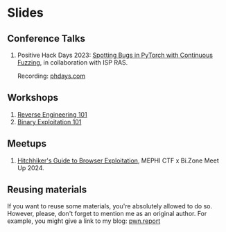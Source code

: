 # Slides

## Conference Talks

1. Positive Hack Days 2023: [Spotting Bugs in PyTorch with Continuous Fuzzing](02-phd23-securing-ai-pytorch-fuzzing), in collaboration with ISP RAS.

   Recording: [phdays.com](https://phdays.com/en/broadcast/?tag=fast-track&talk=330)

## Workshops

1. [Reverse Engineering 101](00-re101)
2. [Binary Exploitation 101](01-pwn101)

## Meetups

1. [Hitchhiker's Guide to Browser Exploitation](https://pwn.report/slides/03-mephiXbizone24-hitchhikers-guide-to-browser-exploitaion/Hitchhikers%20Guide%20to%20Browser%20Exploitation.pdf), MEPHI CTF x Bi.Zone Meet Up 2024.

## Reusing materials

If you want to reuse some materials, you're absolutely allowed to do so. However, please, don't forget to mention me as an original author. For example, you might give a link to my blog: [pwn.report](https://pwn.report/)
